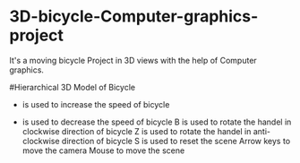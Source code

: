 # 3D-bicycle-Computer-graphics-project
It's a moving bicycle Project in 3D views with the help of Computer graphics.


#Hierarchical 3D Model of Bicycle
+ is used to increase the speed of bicycle
- is used to decrease the speed of bicycle
B is used to rotate the handel in clockwise direction of bicycle
Z is used to rotate the handel in anti-clockwise direction of bicycle
S is used to reset the scene
Arrow keys to move the camera
Mouse to move the scene
